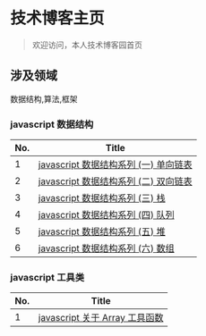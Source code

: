# 技术博客主页

> 欢迎访问，本人技术博客园首页

## 涉及领域

数据结构,算法,框架

### javascript 数据结构

| No. | Title                                                                                           |
| --- | ----------------------------------------------------------------------------------------------- |
| 1   | <a href="https://segmentfault.com/a/1190000023821886">javascript 数据结构系列 (一) 单向链表</a> |
| 2   | <a href="https://segmentfault.com/a/1190000023830671">javascript 数据结构系列 (二) 双向链表</a> |
| 3   | <a href="https://segmentfault.com/a/1190000023846624">javascript 数据结构系列 (三) 栈</a>       |
| 4   | <a href="https://segmentfault.com/a/1190000023862177">javascript 数据结构系列 (四) 队列</a>     |
| 5   | <a href="https://segmentfault.com/a/1190000023876515">javascript 数据结构系列 (五) 堆</a>       |
| 6   | <a href="https://segmentfault.com/a/1190000023922198">javascript 数据结构系列 (六) 数组</a>     |

### javascript 工具类

| No. | Title                                                                                    |
| --- | ---------------------------------------------------------------------------------------- |
| 1   | <a href="https://segmentfault.com/a/1190000023914648">javascript 关于 Array 工具函数</a> |
